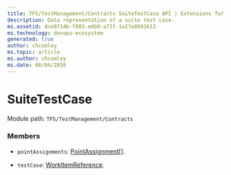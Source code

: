 ```yaml
---
title: TFS/TestManagement/Contracts SuiteTestCase API | Extensions for Azure DevOps Services
description: Data representation of a suite test case.
ms.assetid: dce9714b-f803-edb9-a73f-1a27e8693613
ms.technology: devops-ecosystem
generated: true
author: chcomley
ms.topic: article
ms.author: chcomley
ms.date: 08/04/2016
---
```


# SuiteTestCase

Module path: `TFS/TestManagement/Contracts`


### Members

* `pointAssignments`: [PointAssignment](../../../TFS/TestManagement/Contracts/PointAssignment.md)[]. 

* `testCase`: [WorkItemReference](../../../TFS/TestManagement/Contracts/WorkItemReference.md). 

